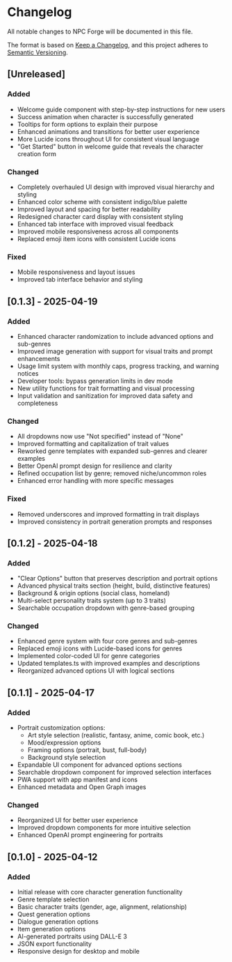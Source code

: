 # Changelog

All notable changes to NPC Forge will be documented in this file.

The format is based on [Keep a Changelog](https://keepachangelog.com/en/1.0.0/),
and this project adheres to [Semantic Versioning](https://semver.org/spec/v2.0.0.html).

## [Unreleased]

### Added
- Welcome guide component with step-by-step instructions for new users
- Success animation when character is successfully generated
- Tooltips for form options to explain their purpose
- Enhanced animations and transitions for better user experience
- More Lucide icons throughout UI for consistent visual language
- "Get Started" button in welcome guide that reveals the character creation form

### Changed
- Completely overhauled UI design with improved visual hierarchy and styling
- Enhanced color scheme with consistent indigo/blue palette
- Improved layout and spacing for better readability
- Redesigned character card display with consistent styling
- Enhanced tab interface with improved visual feedback
- Improved mobile responsiveness across all components
- Replaced emoji item icons with consistent Lucide icons

### Fixed
- Mobile responsiveness and layout issues
- Improved tab interface behavior and styling

## [0.1.3] - 2025-04-19

### Added
- Enhanced character randomization to include advanced options and sub-genres
- Improved image generation with support for visual traits and prompt enhancements
- Usage limit system with monthly caps, progress tracking, and warning notices
- Developer tools: bypass generation limits in dev mode
- New utility functions for trait formatting and visual processing
- Input validation and sanitization for improved data safety and completeness

### Changed
- All dropdowns now use "Not specified" instead of "None"
- Improved formatting and capitalization of trait values
- Reworked genre templates with expanded sub-genres and clearer examples
- Better OpenAI prompt design for resilience and clarity
- Refined occupation list by genre; removed niche/uncommon roles
- Enhanced error handling with more specific messages

### Fixed
- Removed underscores and improved formatting in trait displays
- Improved consistency in portrait generation prompts and responses

## [0.1.2] - 2025-04-18

### Added
- "Clear Options" button that preserves description and portrait options
- Advanced physical traits section (height, build, distinctive features)
- Background & origin options (social class, homeland)
- Multi-select personality traits system (up to 3 traits)
- Searchable occupation dropdown with genre-based grouping

### Changed
- Enhanced genre system with four core genres and sub-genres
- Replaced emoji icons with Lucide-based icons for genres
- Implemented color-coded UI for genre categories
- Updated templates.ts with improved examples and descriptions
- Reorganized advanced options UI with logical sections

## [0.1.1] - 2025-04-17

### Added
- Portrait customization options:
  - Art style selection (realistic, fantasy, anime, comic book, etc.)
  - Mood/expression options
  - Framing options (portrait, bust, full-body)
  - Background style selection
- Expandable UI component for advanced options sections
- Searchable dropdown component for improved selection interfaces
- PWA support with app manifest and icons
- Enhanced metadata and Open Graph images

### Changed
- Reorganized UI for better user experience
- Improved dropdown components for more intuitive selection
- Enhanced OpenAI prompt engineering for portraits

## [0.1.0] - 2025-04-12

### Added
- Initial release with core character generation functionality
- Genre template selection
- Basic character traits (gender, age, alignment, relationship)
- Quest generation options
- Dialogue generation options
- Item generation options
- AI-generated portraits using DALL-E 3
- JSON export functionality
- Responsive design for desktop and mobile
